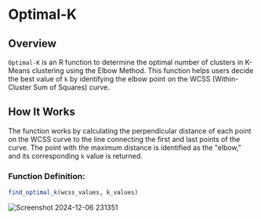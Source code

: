 # Optimal-K

## Overview
`Optimal-K` is an R function to determine the optimal number of clusters in K-Means clustering using the Elbow Method. This function helps users decide the best value of `k` by identifying the elbow point on the WCSS (Within-Cluster Sum of Squares) curve.

## How It Works
The function works by calculating the perpendicular distance of each point on the WCSS curve to the line connecting the first and last points of the curve. The point with the maximum distance is identified as the "elbow," and its corresponding `k` value is returned.

### Function Definition:
```R
find_optimal_k(wcss_values, k_values)
```

![Screenshot 2024-12-06 231351](https://github.com/user-attachments/assets/8f8d667e-33d9-4079-ae00-a3d5d0bd241c)

